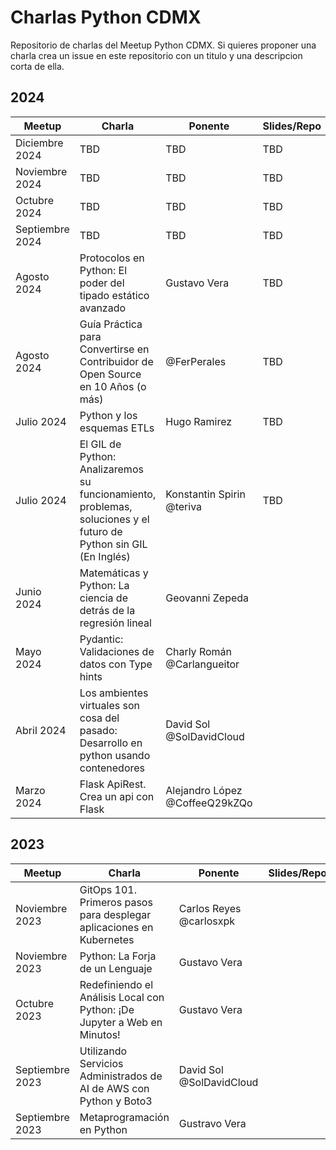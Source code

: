 # Charlas Python CDMX
Repositorio de charlas del Meetup Python CDMX. Si quieres proponer una charla crea un issue en este repositorio con un titulo y una descripcion corta de ella.

## 2024
| Meetup          | Charla                                                                                                            | Ponente                        | Slides/Repo | Grabacion                                   |
|-----------------|-------------------------------------------------------------------------------------------------------------------|--------------------------------|-------------|---------------------------------------------|
| Diciembre 2024  | TBD                                                                                                               | TBD                            | TBD         | TBD                                         |
| Noviembre 2024  | TBD                                                                                                               | TBD                            | TBD         | TBD                                         |
| Octubre 2024    | TBD                                                                                                               | TBD                            | TBD         | TBD                                         |
| Septiembre 2024 | TBD                                                                                                               | TBD                            | TBD         | TBD                                         |
| Agosto 2024     | Protocolos en Python: El poder del tipado estático avanzado                                                       | Gustavo Vera                   | TBD         | TBD                                         |
| Agosto 2024     | Guía Práctica para Convertirse en Contribuidor de Open Source en 10 Años (o más)                                  | @FerPerales                    | TBD         | TBD                                         |
| Julio 2024      | Python y los esquemas ETLs                                                                                        | Hugo Ramirez                   | TBD         | https://www.youtube.com/watch?v=ERhC37enmC4 |
| Julio 2024      | El GIL de Python: Analizaremos su funcionamiento, problemas, soluciones y el futuro de Python sin GIL (En Inglés) | Konstantin Spirin @teriva      | TBD         | https://www.youtube.com/watch?v=ERhC37enmC4 |
| Junio 2024      | Matemáticas y Python: La ciencia de detrás de la regresión lineal                                                 | Geovanni Zepeda                |             | https://www.youtube.com/watch?v=BmSI2IgHG_c |
| Mayo 2024       | Pydantic: Validaciones de datos con Type hints                                                                    | Charly Román @Carlangueitor    |             | https://www.youtube.com/watch?v=acpwiu_sfjk |
| Abril 2024      | Los ambientes virtuales son cosa del pasado: Desarrollo en python usando contenedores                             | David Sol @SolDavidCloud       |             | https://www.youtube.com/watch?v=emJYJhFe0l8 |
| Marzo 2024      | Flask ApiRest. Crea un api con Flask                                                                              | Alejandro López @CoffeeQ29kZQo |             | https://www.youtube.com/watch?v=MMHaIrZ1ISw |

## 2023
| Meetup          | Charla                                                                   | Ponente                 | Slides/Repo | Grabacion                                   |
| --------------- | ------------------------------------------------------------------------ | ----------------------- | ----------- | ------------------------------------------- |
| Noviembre 2023  | GitOps 101. Primeros pasos para desplegar aplicaciones en Kubernetes     | Carlos Reyes @carlosxpk |             | https://www.youtube.com/watch?v=3hT2KTOA8Qo |
| Noviembre 2023  | Python: La Forja de un Lenguaje                                          | Gustavo Vera            |             | https://www.youtube.com/watch?v=3hT2KTOA8Qo |
| Octubre 2023    | Redefiniendo el Análisis Local con Python: ¡De Jupyter a Web en Minutos! | Gustavo Vera            |             | https://youtube.com/live/vhlPmOgrvUA        |
| Septiembre 2023 | Utilizando Servicios Administrados de AI de AWS con Python y Boto3       | David Sol @SolDavidCloud |             | https://youtube.com/live/YNcqrukgQQY        |
| Septiembre 2023 | Metaprogramación en Python                                               | Gustravo Vera           |             | https://youtube.com/live/YNcqrukgQQY        |
